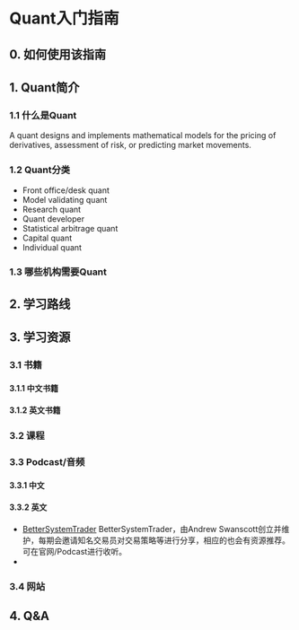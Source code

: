# Quant入门指南

## 0. 如何使用该指南

## 1. Quant简介

### 1.1 什么是Quant
A quant designs and implements mathematical models for the pricing of derivatives, assessment of risk, or predicting market movements.
### 1.2 Quant分类
* Front office/desk quant
* Model validating quant
* Research quant
* Quant developer
* Statistical arbitrage quant
* Capital quant
* Individual quant


### 1.3 哪些机构需要Quant

## 2. 学习路线

## 3. 学习资源
### 3.1 书籍
#### 3.1.1 中文书籍
#### 3.1.2 英文书籍
### 3.2 课程
### 3.3 Podcast/音频
#### 3.3.1 中文
#### 3.3.2 英文
* [BetterSystemTrader](http://bettersystemtrader.com/) BetterSystemTrader，由Andrew Swanscott创立并维护，每期会邀请知名交易员对交易策略等进行分享，相应的也会有资源推荐。可在官网/Podcast进行收听。
* 

### 3.4 网站
## 4. Q&A
